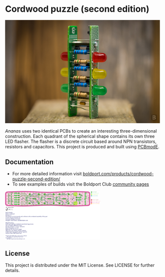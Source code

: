 # Cordwood puzzle (second edition)

![The Cordwood puzzle](/images/cordwood_puzzle.jpg)

*Ananas* uses two identical PCBs to create an interesting three-dimensional construction. Each quadrant of the spherical shape contains its own three LED flasher. The flasher is a discrete circuit based around NPN transistors, resistors and capacitors. This project is produced and built using [PCBmodE](https://github.com/boldport/pcbmode).

## Documentation

* For more detailed information visit [boldport.com/products/cordwood-puzzle-second-edition/](https://www.boldport.com/products/cordwood-puzzle-second-edition/)
* To see examples of builds visit the Boldport Club [community pages](http://community.boldport.club/projects/p03-cordwood/)

![Cordwood puzzle PCB layout](/images/cordwood_pcb.png)

## License

This project is distributed under the MIT License.
See LICENSE for further details.
